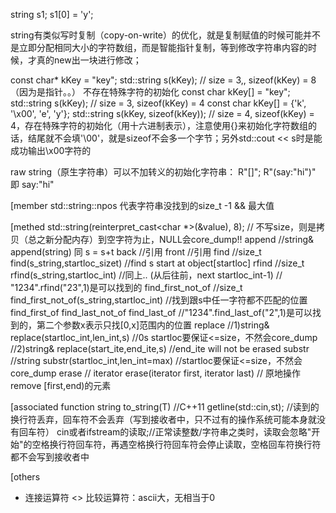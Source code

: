 string s1;
s1[0] = 'y';

string有类似写时复制（copy-on-write）的优化，就是复制赋值的时候可能并不是立即分配相同大小的字符数组，而是智能指针复制，等到修改字符串内容的时候，才真的new出一块进行修改；


const char* kKey = "key"; std::string s(kKey);  // size = 3,, sizeof(kKey) = 8（因为是指针。。） 不存在特殊字符的初始化
const char kKey[] = "key"; std::string s(kKey);  // size = 3, sizeof(kKey) = 4
const char kKey[] = {'k', '\x00', 'e', 'y'}; std::string s(kKey, sizeof(kKey));  // size = 4, sizeof(kKey) = 4，存在特殊字符的初始化（用十六进制表示），注意使用{}来初始化字符数组的话，结尾就不会填'\00'，就是sizeof不会多一个字节；另外std::cout << s时是能成功输出\x00字符的


raw string（原生字符串）可以不加转义的初始化字符串：
R"[<tokens>](<字符串>)[<tokens>]"; R"(say:"hi")" 即 say:"hi"

[member
std::string::npos 代表字符串没找到的size_t -1 && 最大值

[methed
std::string(reinterpret_cast<char *>(&value), 8);  // 不写size，则是拷贝（总之新分配内存）到空字符为止，NULL会core_dump!!
append	//string& append(string) 同 s = s+t
back	//引用
front	//引用
find	//size_t find(s_string,startloc_sizet)	//find s start at object[startloc]
rfind	//size_t rfind(s_string,startloc_int)	//同上.. (从后往前，next startloc_int-1)
	//	"1234".rfind("23",1)是可以找到的
find_first_not_of	//size_t find_first_not_of(s_string,startloc_int)	//找到跟s中任一字符都不匹配的位置
find_first_of
find_last_not_of
find_last_of            //"1234".find_last_of("2",1)是可以找到的，第二个参数x表示只找[0,x]范围内的位置
replace	//1)string& replace(startloc_int,len_int,s)	//0s startloc要保证<=size，不然会core_dump
	//2)string& replace(start_ite,end_ite,s)	//end_ite will not be erased
substr	//string substr(startloc_int,len_int=max)       //startloc要保证<=size，不然会core_dump
erase  // iterator erase(iterator first, iterator last)  // 原地操作remove [first,end)的元素

[associated function
string to_string(T)	//C++11
getline(std::cin,st);	//读到的换行符丢弃，回车符不会丢弃（写到接收者中，只不过有的操作系统可能本身就没有回车符）
cin或者ifstream的读取;//正常读整数/字符串之类时，读取会忽略"开始"的空格换行符回车符，再遇空格换行符回车符会停止读取，空格回车符换行符都不会写到接收者中

[others
+ 	连接运算符
<>	比较运算符：ascii大，无相当于0